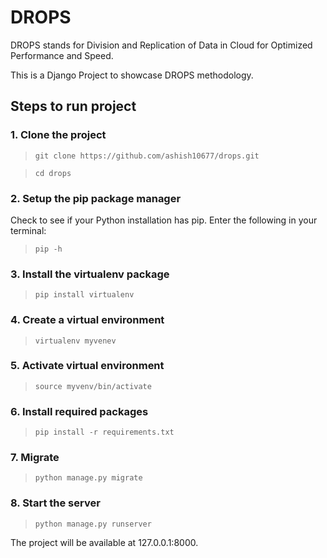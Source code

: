 # DROPS
DROPS stands for Division and Replication of Data in Cloud for Optimized Performance and Speed.

This is a Django Project to showcase DROPS methodology.

## Steps to run project

### 1. Clone the project
> `git clone https://github.com/ashish10677/drops.git`

> `cd drops`

### 2. Setup the pip package manager
Check to see if your Python installation has pip. Enter the following in your terminal:
> `pip -h`

### 3. Install the virtualenv package
> `pip install virtualenv`

### 4. Create a virtual environment
> `virtualenv myvenev`

### 5. Activate virtual environment
> `source myvenv/bin/activate`

### 6. Install required packages
> `pip install -r requirements.txt`

### 7. Migrate
>`python manage.py migrate`

### 8. Start the server
>`python manage.py runserver`


The project will be available at 127.0.0.1:8000.

